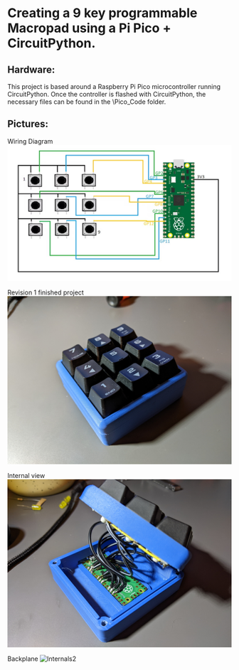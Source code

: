 # Creating a 9 key programmable Macropad using a Pi Pico + CircuitPython. 

## Hardware:

This project is based around a Raspberry Pi Pico microcontroller running CircuitPython.
Once the controller is flashed with CircuitPython, the necessary files can be found in the \Pico_Code folder. 

## Pictures: 

Wiring Diagram
![Wiring Diagram](/Photos/wiring.jpg)

Revision 1 finished project
![Rev1](/Photos/pic1.jpg)

Internal view
![Internals1](/Photos/pic2.jpg)

Backplane 
![Internals2](/Photos/pic3.jpg)

